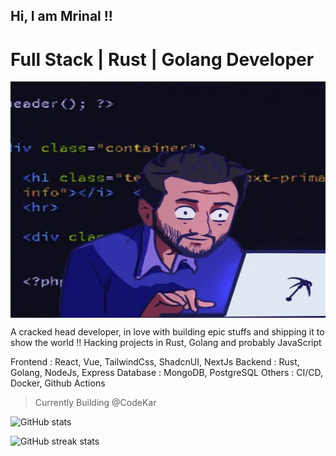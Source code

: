 ## Hi, I am Mrinal !!
# Full Stack | Rust | Golang Developer
<div style="width:100%;height:0;padding-bottom:75%;position:relative;"><img src="giphy.webp" width="100%" height="100%" style="position:absolute" frameBorder="0" class="giphy-embed" allowFullScreen></img></div></p>

A cracked head developer, in love with building epic stuffs and shipping it to show the world !! Hacking projects in Rust, Golang and probably JavaScript

Frontend : React, Vue, TailwindCss, ShadcnUI, NextJs
Backend : Rust, Golang, NodeJs, Express
Database : MongoDB, PostgreSQL
Others : CI/CD, Docker, Github Actions 

> Currently Building @CodeKar

![GitHub stats](https://github-readme-stats.vercel.app/api?username=mrinalxdev&show_icons=true&count_private=true)  

![GitHub streak stats](https://streak-stats.demolab.com/?user=mrinalxdev)  


